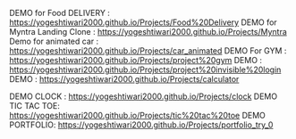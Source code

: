 DEMO for Food DELIVERY :
https://yogeshtiwari2000.github.io/Projects/Food%20Delivery
DEMO for Myntra Landing Clone :
https://yogeshtiwari2000.github.io/Projects/Myntra
Demo for animated car :
https://yogeshtiwari2000.github.io/Projects/car_animated
DEMO For GYM :
https://yogeshtiwari2000.github.io/Projects/project%20gym
DEMO :
https://yogeshtiwari2000.github.io/Projects/project%20invisible%20login
DEMO :
https://yogeshtiwari2000.github.io/Projects/calculator

DEMO CLOCK :
https://yogeshtiwari2000.github.io/Projects/clock
DEMO TIC TAC TOE:
https://yogeshtiwari2000.github.io/Projects/tic%20tac%20toe
DEMO PORTFOLIO:
https://yogeshtiwari2000.github.io/Projects/portfolio_try_0
